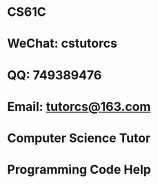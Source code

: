 # CS61C

# WeChat: cstutorcs

# QQ: 749389476

# Email: tutorcs@163.com

# Computer Science Tutor

# Programming Code Help
